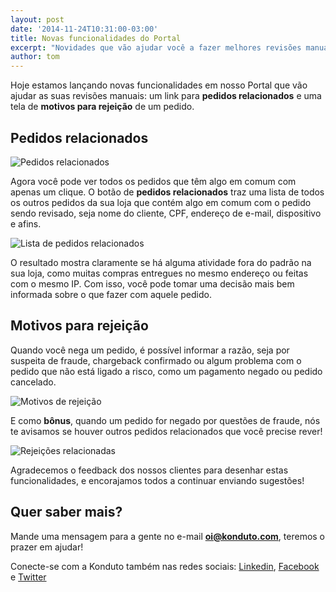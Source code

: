 ```yaml
---
layout: post
date: '2014-11-24T10:31:00-03:00'
title: Novas funcionalidades do Portal
excerpt: "Novidades que vão ajudar você a fazer melhores revisões manuais."
author: tom
---
```

Hoje estamos lançando novas funcionalidades em nosso Portal que vão ajudar as suas revisões manuais: um link para **pedidos relacionados** e uma tela de **motivos para rejeição** de um pedido.

## Pedidos relacionados

![Pedidos relacionados](/images/nova-funcionalidade-pedidos-relacionados.png)


Agora você pode ver todos os pedidos que têm algo em comum com apenas um clique. O botão de **pedidos relacionados** traz uma lista de todos os outros pedidos da sua loja que contém algo em comum com o pedido sendo revisado, seja nome do cliente, CPF, endereço de e-mail, dispositivo e afins.

![Lista de pedidos relacionados](/images/nova-funcionalidade-lista-relacionados.png)


O resultado mostra claramente se há alguma atividade fora do padrão na sua loja, como muitas compras entregues no mesmo endereço ou feitas com o mesmo IP. Com isso, você pode tomar uma decisão mais bem informada sobre o que fazer com aquele pedido.

## Motivos para rejeição

Quando você nega um pedido, é possível informar a razão, seja por suspeita de fraude, chargeback confirmado ou algum problema com o pedido que não está ligado a risco, como um pagamento negado ou pedido cancelado.

![Motivos de rejeição](/images/nova-funcionalidade-motivo-negar.png)


E como **bônus**, quando um pedido for negado por questões de fraude, nós te avisamos se houver outros pedidos relacionados que você precise rever!

![Rejeições relacionadas](/images/nova-funcionalidade-negar-relacionados.png)


Agradecemos o feedback dos nossos clientes para desenhar estas funcionalidades, e encorajamos todos a continuar enviando sugestões!

## Quer saber mais? 

Mande uma mensagem para a gente no e-mail **oi@konduto.com**, teremos o prazer em ajudar!

Conecte-se com a Konduto também nas redes sociais: [Linkedin](https://www.linkedin.com/company/konduto), [Facebook](https://www.facebook.com/konduto) e [Twitter](https://twitter.com/Konduto_)